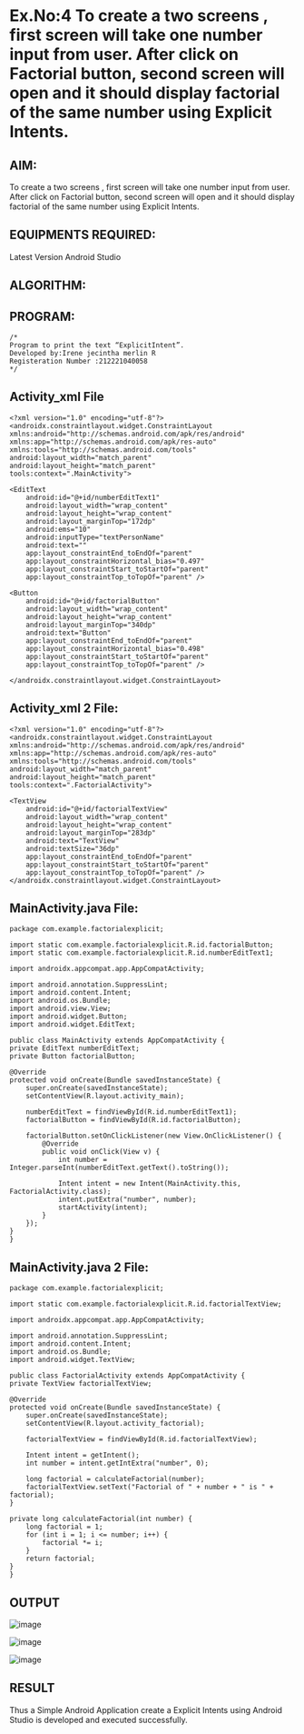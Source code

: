 # Ex.No:4 To create a two screens , first screen will take one number input from user. After click on Factorial button, second screen will open and it should display factorial of the same number using Explicit Intents.


## AIM:

To create a two screens , first screen will take one number input from user. After click on Factorial button, second screen will open and it should display factorial of the same number using Explicit Intents.


## EQUIPMENTS REQUIRED:

Latest Version Android Studio

## ALGORITHM:



## PROGRAM:
```
/*
Program to print the text “ExplicitIntent”.
Developed by:Irene jecintha merlin R
Registeration Number :212221040058
*/
```
## Activity_xml File
```
<?xml version="1.0" encoding="utf-8"?>
<androidx.constraintlayout.widget.ConstraintLayout xmlns:android="http://schemas.android.com/apk/res/android"
xmlns:app="http://schemas.android.com/apk/res-auto"
xmlns:tools="http://schemas.android.com/tools"
android:layout_width="match_parent"
android:layout_height="match_parent"
tools:context=".MainActivity">

<EditText
    android:id="@+id/numberEditText1"
    android:layout_width="wrap_content"
    android:layout_height="wrap_content"
    android:layout_marginTop="172dp"
    android:ems="10"
    android:inputType="textPersonName"
    android:text=""
    app:layout_constraintEnd_toEndOf="parent"
    app:layout_constraintHorizontal_bias="0.497"
    app:layout_constraintStart_toStartOf="parent"
    app:layout_constraintTop_toTopOf="parent" />

<Button
    android:id="@+id/factorialButton"
    android:layout_width="wrap_content"
    android:layout_height="wrap_content"
    android:layout_marginTop="340dp"
    android:text="Button"
    app:layout_constraintEnd_toEndOf="parent"
    app:layout_constraintHorizontal_bias="0.498"
    app:layout_constraintStart_toStartOf="parent"
    app:layout_constraintTop_toTopOf="parent" />

</androidx.constraintlayout.widget.ConstraintLayout>
```
## Activity_xml 2 File:
```
<?xml version="1.0" encoding="utf-8"?>
<androidx.constraintlayout.widget.ConstraintLayout xmlns:android="http://schemas.android.com/apk/res/android"
xmlns:app="http://schemas.android.com/apk/res-auto"
xmlns:tools="http://schemas.android.com/tools"
android:layout_width="match_parent"
android:layout_height="match_parent"
tools:context=".FactorialActivity">

<TextView
    android:id="@+id/factorialTextView"
    android:layout_width="wrap_content"
    android:layout_height="wrap_content"
    android:layout_marginTop="283dp"
    android:text="TextView"
    android:textSize="36dp"
    app:layout_constraintEnd_toEndOf="parent"
    app:layout_constraintStart_toStartOf="parent"
    app:layout_constraintTop_toTopOf="parent" />
</androidx.constraintlayout.widget.ConstraintLayout>
```
## MainActivity.java File:
```
package com.example.factorialexplicit;

import static com.example.factorialexplicit.R.id.factorialButton;
import static com.example.factorialexplicit.R.id.numberEditText1;

import androidx.appcompat.app.AppCompatActivity;

import android.annotation.SuppressLint;
import android.content.Intent;
import android.os.Bundle;
import android.view.View;
import android.widget.Button;
import android.widget.EditText;

public class MainActivity extends AppCompatActivity {
private EditText numberEditText;
private Button factorialButton;

@Override
protected void onCreate(Bundle savedInstanceState) {
    super.onCreate(savedInstanceState);
    setContentView(R.layout.activity_main);

    numberEditText = findViewById(R.id.numberEditText1);
    factorialButton = findViewById(R.id.factorialButton);

    factorialButton.setOnClickListener(new View.OnClickListener() {
        @Override
        public void onClick(View v) {
            int number = Integer.parseInt(numberEditText.getText().toString());

            Intent intent = new Intent(MainActivity.this, FactorialActivity.class);
            intent.putExtra("number", number);
            startActivity(intent);
        }
    });
}
}
```
## MainActivity.java 2 File:
```
package com.example.factorialexplicit;

import static com.example.factorialexplicit.R.id.factorialTextView;

import androidx.appcompat.app.AppCompatActivity;

import android.annotation.SuppressLint;
import android.content.Intent;
import android.os.Bundle;
import android.widget.TextView;

public class FactorialActivity extends AppCompatActivity {
private TextView factorialTextView;

@Override
protected void onCreate(Bundle savedInstanceState) {
    super.onCreate(savedInstanceState);
    setContentView(R.layout.activity_factorial);

    factorialTextView = findViewById(R.id.factorialTextView);

    Intent intent = getIntent();
    int number = intent.getIntExtra("number", 0);

    long factorial = calculateFactorial(number);
    factorialTextView.setText("Factorial of " + number + " is " + factorial);
}

private long calculateFactorial(int number) {
    long factorial = 1;
    for (int i = 1; i <= number; i++) {
        factorial *= i;
    }
    return factorial;
}
}
```
## OUTPUT
![image](https://github.com/Irenejecinthamerlin/Mobile-Application-Development/assets/128350225/1ba8a4a1-38cf-4f8d-81bf-e4b4ddcf10a5)

![image](https://github.com/Irenejecinthamerlin/Mobile-Application-Development/assets/128350225/b546cce1-ee4d-49b5-874a-5e012fcc269a)

![image](https://github.com/Irenejecinthamerlin/Mobile-Application-Development/assets/128350225/30c68bbf-bb6a-4e21-8362-f5bcc3f7d26f)
















## RESULT
Thus a Simple Android Application create a Explicit Intents using Android Studio is developed and executed successfully.



